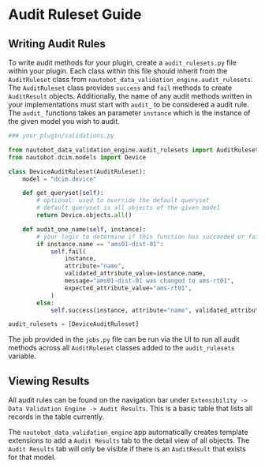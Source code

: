 # Audit Ruleset Guide

## Writing Audit Rules

To write audit methods for your plugin, create a `audit_rulesets.py` file within your plugin. Each class within this file should inherit from the `AuditRuleset` class from `nautobot_data_validation_engine.audit_rulesets`. The `AuditRuleset` class provides `success` and `fail` methods to create `AuditResult` objects. Additionally, the name of any audit methods written in your implementations must start with `audit_` to be considered a audit rule. The `audit_` functions takes an parameter `instance` which is the instance of the given model you wish to audit.

```python
### your_plugin/validations.py

from nautobot_data_validation_engine.audit_rulesets import AuditRuleset
from nautobot.dcim.models import Device

class DeviceAuditRuleset(AuditRuleset):
    model = "dcim.device"

    def get_queryset(self):
        # optional: used to override the default queryset
        # default queryset is all objects of the given model
        return Device.objects.all()

    def audit_one_name(self, instance):
        # your logic to determine if this function has succeeded or failed
        if instance.name == "ams01-dist-01":
            self.fail(
                instance,
                attribute="name",
                validated_attribute_value=instance.name,
                message="ams01-dist-01 was changed to ams-rt01",
                expected_attribute_value="ams-rt01",
            )
        else:
            self.success(instance, attribute="name", validated_attribute_value=instance.name)

audit_rulesets = [DeviceAuditRuleset]

```

The job provided in the `jobs.py` file can be run via the UI to run all audit methods across all `AuditRuleset` classes added to the `audit_rulesets` variable.

## Viewing Results

All audit rules can be found on the navigation bar under `Extensibility -> Data Validation Engine -> Audit Results`. This is a basic table that lists all records in the table currently.

The `nautobot_data_validation_engine` app automatically creates template extensions to add a `Audit Results` tab to the detail view of all objects.  The `Audit Results` tab will only be visible if there is an `AuditResult` that exists for that model.